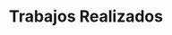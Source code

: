 ---
title: Trabajos Realizados
intro:
  lead: Somos un equipo multidisciplinario cuyo principal objetivo es etc etc etc
  principal: Lorem ipsum dolor sit amet, consectetuer adipiscing elit, sed diam nonummy nibh euismod tincidunt ut laoreet dolore magna aliquam erat volutpat. Ut wisi enim ad minim veniam, quis nostrud exerci tation ullamcorper suscipit lobortis nisl ut aliquip ex ea commodo consequat. Duis autem vel eum iriure dolor in hendrerit in vulputate velit esse molestie consequat, vel illum dolore eu feugiat nulla facilisis at vero eros et accumsan et iusto odio dignissim qui blandit praesent luptatum zzril delenit augue duis dolore te feugait nulla facilisi.
  secundario: Lorem ipsum dolor sit amet, consectetuer adipiscing elit, sed diam nonummy nibh euismod tincidunt ut laoreet dolore magna aliquam erat volutpat. Ut wisi enim ad minim veniam, quis nostrud exerci tation ullamcorper suscipit lobortis nisl ut aliquip ex ea commodo consequat. Duis autem vel eum iriure dolor in hendrerit in vulputate velit esse molestie consequat, vel illum dolore eu feugiat nulla facilisis at vero eros et accumsan et iusto odio dignissim qui blandit praesent luptatum zzril delenit augue duis dolore te feugait nulla facilisi.
  background: /img/windmill.jpg
objetivos:
  lead: Somos un equipo multidisciplinario cuyo principal objetivo es etc etc etc
  principal: Lorem ipsum dolor sit amet, consectetuer adipiscing elit, sed diam nonummy nibh euismod tincidunt ut laoreet dolore magna aliquam erat volutpat. Ut wisi enim ad minim veniam, quis nostrud exerci tation ullamcorper suscipit lobortis nisl ut aliquip ex ea commodo consequat. Duis autem vel eum iriure dolor in hendrerit in vulputate velit esse molestie consequat, vel illum dolore eu feugiat nulla facilisis at vero eros et accumsan et iusto odio dignissim qui blandit praesent luptatum zzril delenit augue duis dolore te feugait nulla facilisi.
  items:
    - titulo: Responsabilidad
      descripcion: Lorem ipsum dolor sit amet, consectetuer adipiscing elit,
    - titulo: Agilidad
      descripcion: Lorem ipsum dolor sit amet, consectetuer adipiscing elit, sed diam nonummy nibh euismod tincidunt ut laoreet dolore magna aliquam erat volutpat.
    - titulo: Comunicacion
      descripcion: Lorem ipsum dolor sit amet, consectetuer adipiscing elit, sed diam nonummy nibh euismod tincidunt ut laoreet dolore magna aliquam erat volutpat. Lorem
lista-de-trabajos:
  - title: Trabajo 1
    portada: /img/home-slideshow-1.jpg
    cliente: ALUAR Aluminio Argention
    contenido: >-
      Lorem ipsum dolor sit amet, consectetur adipiscing elit. Fusce gravida ultrices mauris vitae varius. Vestibulum viverra luctus lacus quis tincidunt. Vivamus elementum elementum blandit. In nec lacinia quam. Aenean tincidunt massa vitae lectus gravida placerat. Phasellus nec enim sed lorem faucibus imperdiet. Integer ultricies ipsum ut lorem vestibulum blandit. Integer hendrerit blandit dui, volutpat tincidunt libero rhoncus nec. Donec lobortis sagittis lacus non pretium.

      Suspendisse euismod odio sed urna vulputate imperdiet. Morbi convallis lacinia laoreet. Vivamus dapibus varius ex, eu interdum velit scelerisque ut. Fusce ut mi nulla. Integer commodo tellus interdum nisi facilisis pellentesque. Vestibulum a augue eget augue iaculis sodales. Proin molestie, tellus non aliquam porttitor, purus eros pretium enim, vitae facilisis purus dolor id enim. Nam vehicula euismod nisl, rutrum convallis libero hendrerit ac. Maecenas placerat imperdiet urna. Nulla ut libero neque. Praesent rhoncus metus et lorem malesuada, a rhoncus risus laoreet. Sed aliquet quis mauris a molestie. Duis porta sapien et enim placerat aliquam sit amet vel eros. Nam aliquam tortor vel gravida tempus. Vestibulum felis massa, consectetur vel tellus at, dictum aliquam tortor.

      Integer cursus, erat vitae maximus posuere, lorem velit tristique augue, dictum ornare enim ligula in urna. Vestibulum commodo leo a lectus feugiat faucibus. Aenean consequat auctor enim. Aliquam non urna rhoncus, ultrices felis at, ultricies neque. Nam elementum semper quam vitae porta. Duis fermentum mauris vitae tortor volutpat accumsan. Cras quis lacus eu enim vehicula gravida. Duis ac neque sit amet risus bibendum ullamcorper. In ut eros tempus, eleifend risus ac, semper leo. Vestibulum id ornare risus. Curabitur imperdiet molestie augue lacinia pharetra. Proin finibus risus vel lorem semper maximus. 
  - title: Trabajo 2
    portada: /img/untitled.png
    cliente: ALUAR Aluminio Argention
    contenido: >-
      Lorem ipsum dolor sit amet, consectetur adipiscing elit. Fusce gravida ultrices mauris vitae varius. Vestibulum viverra luctus lacus quis tincidunt. Vivamus elementum elementum blandit. In nec lacinia quam. Aenean tincidunt massa vitae lectus gravida placerat. Phasellus nec enim sed lorem faucibus imperdiet. Integer ultricies ipsum ut lorem vestibulum blandit. Integer hendrerit blandit dui, volutpat tincidunt libero rhoncus nec. Donec lobortis sagittis lacus non pretium.

      Suspendisse euismod odio sed urna vulputate imperdiet. Morbi convallis lacinia laoreet. Vivamus dapibus varius ex, eu interdum velit scelerisque ut. Fusce ut mi nulla. Integer commodo tellus interdum nisi facilisis pellentesque. Vestibulum a augue eget augue iaculis sodales. Proin molestie, tellus non aliquam porttitor, purus eros pretium enim, vitae facilisis purus dolor id enim. Nam vehicula euismod nisl, rutrum convallis libero hendrerit ac. Maecenas placerat imperdiet urna. Nulla ut libero neque. Praesent rhoncus metus et lorem malesuada, a rhoncus risus laoreet. Sed aliquet quis mauris a molestie. Duis porta sapien et enim placerat aliquam sit amet vel eros. Nam aliquam tortor vel gravida tempus. Vestibulum felis massa, consectetur vel tellus at, dictum aliquam tortor.

      Integer cursus, erat vitae maximus posuere, lorem velit tristique augue, dictum ornare enim ligula in urna. Vestibulum commodo leo a lectus feugiat faucibus. Aenean consequat auctor enim. Aliquam non urna rhoncus, ultrices felis at, ultricies neque. Nam elementum semper quam vitae porta. Duis fermentum mauris vitae tortor volutpat accumsan. Cras quis lacus eu enim vehicula gravida. Duis ac neque sit amet risus bibendum ullamcorper. In ut eros tempus, eleifend risus ac, semper leo. Vestibulum id ornare risus. Curabitur imperdiet molestie augue lacinia pharetra. Proin finibus risus vel lorem semper maximus. 
  - title: Trabajo 3
    portada: /img/gatsby-astronaut.png
    cliente: ALUAR Aluminio Argention
    contenido: >-
      Lorem ipsum dolor sit amet, consectetur adipiscing elit. Fusce gravida ultrices mauris vitae varius. Vestibulum viverra luctus lacus quis tincidunt. Vivamus elementum elementum blandit. In nec lacinia quam. Aenean tincidunt massa vitae lectus gravida placerat. Phasellus nec enim sed lorem faucibus imperdiet. Integer ultricies ipsum ut lorem vestibulum blandit. Integer hendrerit blandit dui, volutpat tincidunt libero rhoncus nec. Donec lobortis sagittis lacus non pretium.

      Suspendisse euismod odio sed urna vulputate imperdiet. Morbi convallis lacinia laoreet. Vivamus dapibus varius ex, eu interdum velit scelerisque ut. Fusce ut mi nulla. Integer commodo tellus interdum nisi facilisis pellentesque. Vestibulum a augue eget augue iaculis sodales. Proin molestie, tellus non aliquam porttitor, purus eros pretium enim, vitae facilisis purus dolor id enim. Nam vehicula euismod nisl, rutrum convallis libero hendrerit ac. Maecenas placerat imperdiet urna. Nulla ut libero neque. Praesent rhoncus metus et lorem malesuada, a rhoncus risus laoreet. Sed aliquet quis mauris a molestie. Duis porta sapien et enim placerat aliquam sit amet vel eros. Nam aliquam tortor vel gravida tempus. Vestibulum felis massa, consectetur vel tellus at, dictum aliquam tortor.

      Integer cursus, erat vitae maximus posuere, lorem velit tristique augue, dictum ornare enim ligula in urna. Vestibulum commodo leo a lectus feugiat faucibus. Aenean consequat auctor enim. Aliquam non urna rhoncus, ultrices felis at, ultricies neque. Nam elementum semper quam vitae porta. Duis fermentum mauris vitae tortor volutpat accumsan. Cras quis lacus eu enim vehicula gravida. Duis ac neque sit amet risus bibendum ullamcorper. In ut eros tempus, eleifend risus ac, semper leo. Vestibulum id ornare risus. Curabitur imperdiet molestie augue lacinia pharetra. Proin finibus risus vel lorem semper maximus. 
  - title: Trabajo 4
    portada: /img/gatsby-astronaut.png
    cliente: ALUAR Aluminio Argention
    contenido: >-
      Lorem ipsum dolor sit amet, consectetur adipiscing elit. Fusce gravida ultrices mauris vitae varius. Vestibulum viverra luctus lacus quis tincidunt. Vivamus elementum elementum blandit. In nec lacinia quam. Aenean tincidunt massa vitae lectus gravida placerat. Phasellus nec enim sed lorem faucibus imperdiet. Integer ultricies ipsum ut lorem vestibulum blandit. Integer hendrerit blandit dui, volutpat tincidunt libero rhoncus nec. Donec lobortis sagittis lacus non pretium.

      Suspendisse euismod odio sed urna vulputate imperdiet. Morbi convallis lacinia laoreet. Vivamus dapibus varius ex, eu interdum velit scelerisque ut. Fusce ut mi nulla. Integer commodo tellus interdum nisi facilisis pellentesque. Vestibulum a augue eget augue iaculis sodales. Proin molestie, tellus non aliquam porttitor, purus eros pretium enim, vitae facilisis purus dolor id enim. Nam vehicula euismod nisl, rutrum convallis libero hendrerit ac. Maecenas placerat imperdiet urna. Nulla ut libero neque. Praesent rhoncus metus et lorem malesuada, a rhoncus risus laoreet. Sed aliquet quis mauris a molestie. Duis porta sapien et enim placerat aliquam sit amet vel eros. Nam aliquam tortor vel gravida tempus. Vestibulum felis massa, consectetur vel tellus at, dictum aliquam tortor.

      Integer cursus, erat vitae maximus posuere, lorem velit tristique augue, dictum ornare enim ligula in urna. Vestibulum commodo leo a lectus feugiat faucibus. Aenean consequat auctor enim. Aliquam non urna rhoncus, ultrices felis at, ultricies neque. Nam elementum semper quam vitae porta. Duis fermentum mauris vitae tortor volutpat accumsan. Cras quis lacus eu enim vehicula gravida. Duis ac neque sit amet risus bibendum ullamcorper. In ut eros tempus, eleifend risus ac, semper leo. Vestibulum id ornare risus. Curabitur imperdiet molestie augue lacinia pharetra. Proin finibus risus vel lorem semper maximus. 
  - title: Trabajo 5
    portada: /img/gatsby-astronaut.png
    cliente: ALUAR Aluminio Argention
    contenido: >-
      Lorem ipsum dolor sit amet, consectetur adipiscing elit. Fusce gravida ultrices mauris vitae varius. Vestibulum viverra luctus lacus quis tincidunt. Vivamus elementum elementum blandit. In nec lacinia quam. Aenean tincidunt massa vitae lectus gravida placerat. Phasellus nec enim sed lorem faucibus imperdiet. Integer ultricies ipsum ut lorem vestibulum blandit. Integer hendrerit blandit dui, volutpat tincidunt libero rhoncus nec. Donec lobortis sagittis lacus non pretium.

      Suspendisse euismod odio sed urna vulputate imperdiet. Morbi convallis lacinia laoreet. Vivamus dapibus varius ex, eu interdum velit scelerisque ut. Fusce ut mi nulla. Integer commodo tellus interdum nisi facilisis pellentesque. Vestibulum a augue eget augue iaculis sodales. Proin molestie, tellus non aliquam porttitor, purus eros pretium enim, vitae facilisis purus dolor id enim. Nam vehicula euismod nisl, rutrum convallis libero hendrerit ac. Maecenas placerat imperdiet urna. Nulla ut libero neque. Praesent rhoncus metus et lorem malesuada, a rhoncus risus laoreet. Sed aliquet quis mauris a molestie. Duis porta sapien et enim placerat aliquam sit amet vel eros. Nam aliquam tortor vel gravida tempus. Vestibulum felis massa, consectetur vel tellus at, dictum aliquam tortor.

      Integer cursus, erat vitae maximus posuere, lorem velit tristique augue, dictum ornare enim ligula in urna. Vestibulum commodo leo a lectus feugiat faucibus. Aenean consequat auctor enim. Aliquam non urna rhoncus, ultrices felis at, ultricies neque. Nam elementum semper quam vitae porta. Duis fermentum mauris vitae tortor volutpat accumsan. Cras quis lacus eu enim vehicula gravida. Duis ac neque sit amet risus bibendum ullamcorper. In ut eros tempus, eleifend risus ac, semper leo. Vestibulum id ornare risus. Curabitur imperdiet molestie augue lacinia pharetra. Proin finibus risus vel lorem semper maximus. 
  - title: Trabajo 6
    portada: /img/gatsby-astronaut.png
    cliente: ALUAR Aluminio Argention
    contenido: >-
      Lorem ipsum dolor sit amet, consectetur adipiscing elit. Fusce gravida ultrices mauris vitae varius. Vestibulum viverra luctus lacus quis tincidunt. Vivamus elementum elementum blandit. In nec lacinia quam. Aenean tincidunt massa vitae lectus gravida placerat. Phasellus nec enim sed lorem faucibus imperdiet. Integer ultricies ipsum ut lorem vestibulum blandit. Integer hendrerit blandit dui, volutpat tincidunt libero rhoncus nec. Donec lobortis sagittis lacus non pretium.

      Suspendisse euismod odio sed urna vulputate imperdiet. Morbi convallis lacinia laoreet. Vivamus dapibus varius ex, eu interdum velit scelerisque ut. Fusce ut mi nulla. Integer commodo tellus interdum nisi facilisis pellentesque. Vestibulum a augue eget augue iaculis sodales. Proin molestie, tellus non aliquam porttitor, purus eros pretium enim, vitae facilisis purus dolor id enim. Nam vehicula euismod nisl, rutrum convallis libero hendrerit ac. Maecenas placerat imperdiet urna. Nulla ut libero neque. Praesent rhoncus metus et lorem malesuada, a rhoncus risus laoreet. Sed aliquet quis mauris a molestie. Duis porta sapien et enim placerat aliquam sit amet vel eros. Nam aliquam tortor vel gravida tempus. Vestibulum felis massa, consectetur vel tellus at, dictum aliquam tortor.

      Integer cursus, erat vitae maximus posuere, lorem velit tristique augue, dictum ornare enim ligula in urna. Vestibulum commodo leo a lectus feugiat faucibus. Aenean consequat auctor enim. Aliquam non urna rhoncus, ultrices felis at, ultricies neque. Nam elementum semper quam vitae porta. Duis fermentum mauris vitae tortor volutpat accumsan. Cras quis lacus eu enim vehicula gravida. Duis ac neque sit amet risus bibendum ullamcorper. In ut eros tempus, eleifend risus ac, semper leo. Vestibulum id ornare risus. Curabitur imperdiet molestie augue lacinia pharetra. Proin finibus risus vel lorem semper maximus. 
  - title: Trabajo 7
    portada: /img/gatsby-astronaut.png
    cliente: ALUAR Aluminio Argention
    contenido: >-
      Lorem ipsum dolor sit amet, consectetur adipiscing elit. Fusce gravida ultrices mauris vitae varius. Vestibulum viverra luctus lacus quis tincidunt. Vivamus elementum elementum blandit. In nec lacinia quam. Aenean tincidunt massa vitae lectus gravida placerat. Phasellus nec enim sed lorem faucibus imperdiet. Integer ultricies ipsum ut lorem vestibulum blandit. Integer hendrerit blandit dui, volutpat tincidunt libero rhoncus nec. Donec lobortis sagittis lacus non pretium.

      Suspendisse euismod odio sed urna vulputate imperdiet. Morbi convallis lacinia laoreet. Vivamus dapibus varius ex, eu interdum velit scelerisque ut. Fusce ut mi nulla. Integer commodo tellus interdum nisi facilisis pellentesque. Vestibulum a augue eget augue iaculis sodales. Proin molestie, tellus non aliquam porttitor, purus eros pretium enim, vitae facilisis purus dolor id enim. Nam vehicula euismod nisl, rutrum convallis libero hendrerit ac. Maecenas placerat imperdiet urna. Nulla ut libero neque. Praesent rhoncus metus et lorem malesuada, a rhoncus risus laoreet. Sed aliquet quis mauris a molestie. Duis porta sapien et enim placerat aliquam sit amet vel eros. Nam aliquam tortor vel gravida tempus. Vestibulum felis massa, consectetur vel tellus at, dictum aliquam tortor.

      Integer cursus, erat vitae maximus posuere, lorem velit tristique augue, dictum ornare enim ligula in urna. Vestibulum commodo leo a lectus feugiat faucibus. Aenean consequat auctor enim. Aliquam non urna rhoncus, ultrices felis at, ultricies neque. Nam elementum semper quam vitae porta. Duis fermentum mauris vitae tortor volutpat accumsan. Cras quis lacus eu enim vehicula gravida. Duis ac neque sit amet risus bibendum ullamcorper. In ut eros tempus, eleifend risus ac, semper leo. Vestibulum id ornare risus. Curabitur imperdiet molestie augue lacinia pharetra. Proin finibus risus vel lorem semper maximus. 
  - title: Trabajo 8
    portada: /img/gatsby-astronaut.png
    cliente: ALUAR Aluminio Argention
    contenido: >-
      Lorem ipsum dolor sit amet, consectetur adipiscing elit. Fusce gravida ultrices mauris vitae varius. Vestibulum viverra luctus lacus quis tincidunt. Vivamus elementum elementum blandit. In nec lacinia quam. Aenean tincidunt massa vitae lectus gravida placerat. Phasellus nec enim sed lorem faucibus imperdiet. Integer ultricies ipsum ut lorem vestibulum blandit. Integer hendrerit blandit dui, volutpat tincidunt libero rhoncus nec. Donec lobortis sagittis lacus non pretium.

      Suspendisse euismod odio sed urna vulputate imperdiet. Morbi convallis lacinia laoreet. Vivamus dapibus varius ex, eu interdum velit scelerisque ut. Fusce ut mi nulla. Integer commodo tellus interdum nisi facilisis pellentesque. Vestibulum a augue eget augue iaculis sodales. Proin molestie, tellus non aliquam porttitor, purus eros pretium enim, vitae facilisis purus dolor id enim. Nam vehicula euismod nisl, rutrum convallis libero hendrerit ac. Maecenas placerat imperdiet urna. Nulla ut libero neque. Praesent rhoncus metus et lorem malesuada, a rhoncus risus laoreet. Sed aliquet quis mauris a molestie. Duis porta sapien et enim placerat aliquam sit amet vel eros. Nam aliquam tortor vel gravida tempus. Vestibulum felis massa, consectetur vel tellus at, dictum aliquam tortor.

      Integer cursus, erat vitae maximus posuere, lorem velit tristique augue, dictum ornare enim ligula in urna. Vestibulum commodo leo a lectus feugiat faucibus. Aenean consequat auctor enim. Aliquam non urna rhoncus, ultrices felis at, ultricies neque. Nam elementum semper quam vitae porta. Duis fermentum mauris vitae tortor volutpat accumsan. Cras quis lacus eu enim vehicula gravida. Duis ac neque sit amet risus bibendum ullamcorper. In ut eros tempus, eleifend risus ac, semper leo. Vestibulum id ornare risus. Curabitur imperdiet molestie augue lacinia pharetra. Proin finibus risus vel lorem semper maximus. 
  - title: Trabajo 9
    portada: /img/gatsby-astronaut.png
    cliente: ALUAR Aluminio Argention
    contenido: >-
      Lorem ipsum dolor sit amet, consectetur adipiscing elit. Fusce gravida ultrices mauris vitae varius. Vestibulum viverra luctus lacus quis tincidunt. Vivamus elementum elementum blandit. In nec lacinia quam. Aenean tincidunt massa vitae lectus gravida placerat. Phasellus nec enim sed lorem faucibus imperdiet. Integer ultricies ipsum ut lorem vestibulum blandit. Integer hendrerit blandit dui, volutpat tincidunt libero rhoncus nec. Donec lobortis sagittis lacus non pretium.

      Suspendisse euismod odio sed urna vulputate imperdiet. Morbi convallis lacinia laoreet. Vivamus dapibus varius ex, eu interdum velit scelerisque ut. Fusce ut mi nulla. Integer commodo tellus interdum nisi facilisis pellentesque. Vestibulum a augue eget augue iaculis sodales. Proin molestie, tellus non aliquam porttitor, purus eros pretium enim, vitae facilisis purus dolor id enim. Nam vehicula euismod nisl, rutrum convallis libero hendrerit ac. Maecenas placerat imperdiet urna. Nulla ut libero neque. Praesent rhoncus metus et lorem malesuada, a rhoncus risus laoreet. Sed aliquet quis mauris a molestie. Duis porta sapien et enim placerat aliquam sit amet vel eros. Nam aliquam tortor vel gravida tempus. Vestibulum felis massa, consectetur vel tellus at, dictum aliquam tortor.

      Integer cursus, erat vitae maximus posuere, lorem velit tristique augue, dictum ornare enim ligula in urna. Vestibulum commodo leo a lectus feugiat faucibus. Aenean consequat auctor enim. Aliquam non urna rhoncus, ultrices felis at, ultricies neque. Nam elementum semper quam vitae porta. Duis fermentum mauris vitae tortor volutpat accumsan. Cras quis lacus eu enim vehicula gravida. Duis ac neque sit amet risus bibendum ullamcorper. In ut eros tempus, eleifend risus ac, semper leo. Vestibulum id ornare risus. Curabitur imperdiet molestie augue lacinia pharetra. Proin finibus risus vel lorem semper maximus. 
  - title: Trabajo 10
    portada: /img/gatsby-astronaut.png
    cliente: ALUAR Aluminio Argention
    contenido: >-
      Lorem ipsum dolor sit amet, consectetur adipiscing elit. Fusce gravida ultrices mauris vitae varius. Vestibulum viverra luctus lacus quis tincidunt. Vivamus elementum elementum blandit. In nec lacinia quam. Aenean tincidunt massa vitae lectus gravida placerat. Phasellus nec enim sed lorem faucibus imperdiet. Integer ultricies ipsum ut lorem vestibulum blandit. Integer hendrerit blandit dui, volutpat tincidunt libero rhoncus nec. Donec lobortis sagittis lacus non pretium.

      Suspendisse euismod odio sed urna vulputate imperdiet. Morbi convallis lacinia laoreet. Vivamus dapibus varius ex, eu interdum velit scelerisque ut. Fusce ut mi nulla. Integer commodo tellus interdum nisi facilisis pellentesque. Vestibulum a augue eget augue iaculis sodales. Proin molestie, tellus non aliquam porttitor, purus eros pretium enim, vitae facilisis purus dolor id enim. Nam vehicula euismod nisl, rutrum convallis libero hendrerit ac. Maecenas placerat imperdiet urna. Nulla ut libero neque. Praesent rhoncus metus et lorem malesuada, a rhoncus risus laoreet. Sed aliquet quis mauris a molestie. Duis porta sapien et enim placerat aliquam sit amet vel eros. Nam aliquam tortor vel gravida tempus. Vestibulum felis massa, consectetur vel tellus at, dictum aliquam tortor.

      Integer cursus, erat vitae maximus posuere, lorem velit tristique augue, dictum ornare enim ligula in urna. Vestibulum commodo leo a lectus feugiat faucibus. Aenean consequat auctor enim. Aliquam non urna rhoncus, ultrices felis at, ultricies neque. Nam elementum semper quam vitae porta. Duis fermentum mauris vitae tortor volutpat accumsan. Cras quis lacus eu enim vehicula gravida. Duis ac neque sit amet risus bibendum ullamcorper. In ut eros tempus, eleifend risus ac, semper leo. Vestibulum id ornare risus. Curabitur imperdiet molestie augue lacinia pharetra. Proin finibus risus vel lorem semper maximus. 
  - title: Trabajo 11
    portada: /img/gatsby-astronaut.png
    cliente: ALUAR Aluminio Argention
    contenido: >-
      Lorem ipsum dolor sit amet, consectetur adipiscing elit. Fusce gravida ultrices mauris vitae varius. Vestibulum viverra luctus lacus quis tincidunt. Vivamus elementum elementum blandit. In nec lacinia quam. Aenean tincidunt massa vitae lectus gravida placerat. Phasellus nec enim sed lorem faucibus imperdiet. Integer ultricies ipsum ut lorem vestibulum blandit. Integer hendrerit blandit dui, volutpat tincidunt libero rhoncus nec. Donec lobortis sagittis lacus non pretium.

      Suspendisse euismod odio sed urna vulputate imperdiet. Morbi convallis lacinia laoreet. Vivamus dapibus varius ex, eu interdum velit scelerisque ut. Fusce ut mi nulla. Integer commodo tellus interdum nisi facilisis pellentesque. Vestibulum a augue eget augue iaculis sodales. Proin molestie, tellus non aliquam porttitor, purus eros pretium enim, vitae facilisis purus dolor id enim. Nam vehicula euismod nisl, rutrum convallis libero hendrerit ac. Maecenas placerat imperdiet urna. Nulla ut libero neque. Praesent rhoncus metus et lorem malesuada, a rhoncus risus laoreet. Sed aliquet quis mauris a molestie. Duis porta sapien et enim placerat aliquam sit amet vel eros. Nam aliquam tortor vel gravida tempus. Vestibulum felis massa, consectetur vel tellus at, dictum aliquam tortor.

      Integer cursus, erat vitae maximus posuere, lorem velit tristique augue, dictum ornare enim ligula in urna. Vestibulum commodo leo a lectus feugiat faucibus. Aenean consequat auctor enim. Aliquam non urna rhoncus, ultrices felis at, ultricies neque. Nam elementum semper quam vitae porta. Duis fermentum mauris vitae tortor volutpat accumsan. Cras quis lacus eu enim vehicula gravida. Duis ac neque sit amet risus bibendum ullamcorper. In ut eros tempus, eleifend risus ac, semper leo. Vestibulum id ornare risus. Curabitur imperdiet molestie augue lacinia pharetra. Proin finibus risus vel lorem semper maximus. 
  - title: Trabajo 12
    portada: /img/gatsby-astronaut.png
    cliente: ALUAR Aluminio Argention
    contenido: >-
      Lorem ipsum dolor sit amet, consectetur adipiscing elit. Fusce gravida ultrices mauris vitae varius. Vestibulum viverra luctus lacus quis tincidunt. Vivamus elementum elementum blandit. In nec lacinia quam. Aenean tincidunt massa vitae lectus gravida placerat. Phasellus nec enim sed lorem faucibus imperdiet. Integer ultricies ipsum ut lorem vestibulum blandit. Integer hendrerit blandit dui, volutpat tincidunt libero rhoncus nec. Donec lobortis sagittis lacus non pretium.

      Suspendisse euismod odio sed urna vulputate imperdiet. Morbi convallis lacinia laoreet. Vivamus dapibus varius ex, eu interdum velit scelerisque ut. Fusce ut mi nulla. Integer commodo tellus interdum nisi facilisis pellentesque. Vestibulum a augue eget augue iaculis sodales. Proin molestie, tellus non aliquam porttitor, purus eros pretium enim, vitae facilisis purus dolor id enim. Nam vehicula euismod nisl, rutrum convallis libero hendrerit ac. Maecenas placerat imperdiet urna. Nulla ut libero neque. Praesent rhoncus metus et lorem malesuada, a rhoncus risus laoreet. Sed aliquet quis mauris a molestie. Duis porta sapien et enim placerat aliquam sit amet vel eros. Nam aliquam tortor vel gravida tempus. Vestibulum felis massa, consectetur vel tellus at, dictum aliquam tortor.

      Integer cursus, erat vitae maximus posuere, lorem velit tristique augue, dictum ornare enim ligula in urna. Vestibulum commodo leo a lectus feugiat faucibus. Aenean consequat auctor enim. Aliquam non urna rhoncus, ultrices felis at, ultricies neque. Nam elementum semper quam vitae porta. Duis fermentum mauris vitae tortor volutpat accumsan. Cras quis lacus eu enim vehicula gravida. Duis ac neque sit amet risus bibendum ullamcorper. In ut eros tempus, eleifend risus ac, semper leo. Vestibulum id ornare risus. Curabitur imperdiet molestie augue lacinia pharetra. Proin finibus risus vel lorem semper maximus. 
  - title: Trabajo 13
    portada: /img/gatsby-astronaut.png
    cliente: ALUAR Aluminio Argention
    contenido: >-
      ### Holowo omowo oloslomos
      Lorem ipsum dolor sit amet, consectetur adipiscing elit. Fusce gravida ultrices mauris vitae varius. Vestibulum viverra luctus lacus quis tincidunt. Vivamus elementum elementum blandit. In nec lacinia quam. Aenean tincidunt massa vitae lectus gravida placerat. Phasellus nec enim sed lorem faucibus imperdiet. Integer ultricies ipsum ut lorem vestibulum blandit. Integer hendrerit blandit dui, volutpat tincidunt libero rhoncus nec. Donec lobortis sagittis lacus non pretium.

      Suspendisse euismod odio sed urna vulputate imperdiet. Morbi convallis lacinia laoreet. Vivamus dapibus varius ex, eu interdum velit scelerisque ut. Fusce ut mi nulla. Integer commodo tellus interdum nisi facilisis pellentesque. Vestibulum a augue eget augue iaculis sodales. Proin molestie, tellus non aliquam porttitor, purus eros pretium enim, vitae facilisis purus dolor id enim. Nam vehicula euismod nisl, rutrum convallis libero hendrerit ac. Maecenas placerat imperdiet urna. Nulla ut libero neque. Praesent rhoncus metus et lorem malesuada, a rhoncus risus laoreet. Sed aliquet quis mauris a molestie. Duis porta sapien et enim placerat aliquam sit amet vel eros. Nam aliquam tortor vel gravida tempus. Vestibulum felis massa, consectetur vel tellus at, dictum aliquam tortor.

      Integer cursus, erat vitae maximus posuere, lorem velit tristique augue, dictum ornare enim ligula in urna. Vestibulum commodo leo a lectus feugiat faucibus. Aenean consequat auctor enim. Aliquam non urna rhoncus, ultrices felis at, ultricies neque. Nam elementum semper quam vitae porta. Duis fermentum mauris vitae tortor volutpat accumsan. Cras quis lacus eu enim vehicula gravida. Duis ac neque sit amet risus bibendum ullamcorper. In ut eros tempus, eleifend risus ac, semper leo. Vestibulum id ornare risus. Curabitur imperdiet molestie augue lacinia pharetra. Proin finibus risus vel lorem semper maximus. 
  - title: Trabajo 14
    portada: /img/gatsby-astronaut.png
    cliente: ALUAR Aluminio Argention
    contenido: >-
      Lorem ipsum dolor sit amet, consectetur adipiscing elit. Fusce gravida ultrices mauris vitae varius. Vestibulum viverra luctus lacus quis tincidunt. Vivamus elementum elementum blandit. In nec lacinia quam. Aenean tincidunt massa vitae lectus gravida placerat. Phasellus nec enim sed lorem faucibus imperdiet. Integer ultricies ipsum ut lorem vestibulum blandit. Integer hendrerit blandit dui, volutpat tincidunt libero rhoncus nec. Donec lobortis sagittis lacus non pretium.

      Suspendisse euismod odio sed urna vulputate imperdiet. Morbi convallis lacinia laoreet. Vivamus dapibus varius ex, eu interdum velit scelerisque ut. Fusce ut mi nulla. Integer commodo tellus interdum nisi facilisis pellentesque. Vestibulum a augue eget augue iaculis sodales. Proin molestie, tellus non aliquam porttitor, purus eros pretium enim, vitae facilisis purus dolor id enim. Nam vehicula euismod nisl, rutrum convallis libero hendrerit ac. Maecenas placerat imperdiet urna. Nulla ut libero neque. Praesent rhoncus metus et lorem malesuada, a rhoncus risus laoreet. Sed aliquet quis mauris a molestie. Duis porta sapien et enim placerat aliquam sit amet vel eros. Nam aliquam tortor vel gravida tempus. Vestibulum felis massa, consectetur vel tellus at, dictum aliquam tortor.

      Integer cursus, erat vitae maximus posuere, lorem velit tristique augue, dictum ornare enim ligula in urna. Vestibulum commodo leo a lectus feugiat faucibus. Aenean consequat auctor enim. Aliquam non urna rhoncus, ultrices felis at, ultricies neque. Nam elementum semper quam vitae porta. Duis fermentum mauris vitae tortor volutpat accumsan. Cras quis lacus eu enim vehicula gravida. Duis ac neque sit amet risus bibendum ullamcorper. In ut eros tempus, eleifend risus ac, semper leo. Vestibulum id ornare risus. Curabitur imperdiet molestie augue lacinia pharetra. Proin finibus risus vel lorem semper maximus. 
---